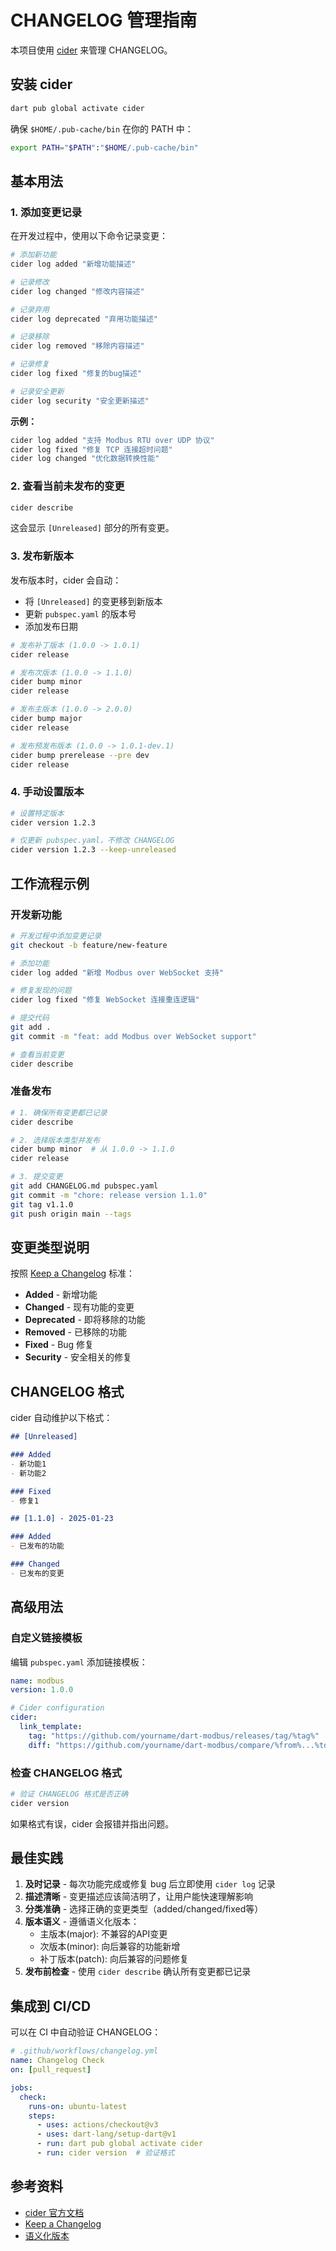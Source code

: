 # CHANGELOG 管理指南

本项目使用 [cider](https://pub.dev/packages/cider) 来管理 CHANGELOG。

## 安装 cider

```bash
dart pub global activate cider
```

确保 `$HOME/.pub-cache/bin` 在你的 PATH 中：

```bash
export PATH="$PATH":"$HOME/.pub-cache/bin"
```

## 基本用法

### 1. 添加变更记录

在开发过程中，使用以下命令记录变更：

```bash
# 添加新功能
cider log added "新增功能描述"

# 记录修改
cider log changed "修改内容描述"

# 记录弃用
cider log deprecated "弃用功能描述"

# 记录移除
cider log removed "移除内容描述"

# 记录修复
cider log fixed "修复的bug描述"

# 记录安全更新
cider log security "安全更新描述"
```

**示例：**
```bash
cider log added "支持 Modbus RTU over UDP 协议"
cider log fixed "修复 TCP 连接超时问题"
cider log changed "优化数据转换性能"
```

### 2. 查看当前未发布的变更

```bash
cider describe
```

这会显示 `[Unreleased]` 部分的所有变更。

### 3. 发布新版本

发布版本时，cider 会自动：
- 将 `[Unreleased]` 的变更移到新版本
- 更新 `pubspec.yaml` 的版本号
- 添加发布日期

```bash
# 发布补丁版本 (1.0.0 -> 1.0.1)
cider release

# 发布次版本 (1.0.0 -> 1.1.0)
cider bump minor
cider release

# 发布主版本 (1.0.0 -> 2.0.0)
cider bump major
cider release

# 发布预发布版本 (1.0.0 -> 1.0.1-dev.1)
cider bump prerelease --pre dev
cider release
```

### 4. 手动设置版本

```bash
# 设置特定版本
cider version 1.2.3

# 仅更新 pubspec.yaml，不修改 CHANGELOG
cider version 1.2.3 --keep-unreleased
```

## 工作流程示例

### 开发新功能

```bash
# 开发过程中添加变更记录
git checkout -b feature/new-feature

# 添加功能
cider log added "新增 Modbus over WebSocket 支持"

# 修复发现的问题
cider log fixed "修复 WebSocket 连接重连逻辑"

# 提交代码
git add .
git commit -m "feat: add Modbus over WebSocket support"

# 查看当前变更
cider describe
```

### 准备发布

```bash
# 1. 确保所有变更都已记录
cider describe

# 2. 选择版本类型并发布
cider bump minor  # 从 1.0.0 -> 1.1.0
cider release

# 3. 提交变更
git add CHANGELOG.md pubspec.yaml
git commit -m "chore: release version 1.1.0"
git tag v1.1.0
git push origin main --tags
```

## 变更类型说明

按照 [Keep a Changelog](https://keepachangelog.com/) 标准：

- **Added** - 新增功能
- **Changed** - 现有功能的变更
- **Deprecated** - 即将移除的功能
- **Removed** - 已移除的功能
- **Fixed** - Bug 修复
- **Security** - 安全相关的修复

## CHANGELOG 格式

cider 自动维护以下格式：

```markdown
## [Unreleased]

### Added
- 新功能1
- 新功能2

### Fixed
- 修复1

## [1.1.0] - 2025-01-23

### Added
- 已发布的功能

### Changed
- 已发布的变更
```

## 高级用法

### 自定义链接模板

编辑 `pubspec.yaml` 添加链接模板：

```yaml
name: modbus
version: 1.0.0

# Cider configuration
cider:
  link_template:
    tag: "https://github.com/yourname/dart-modbus/releases/tag/%tag%"
    diff: "https://github.com/yourname/dart-modbus/compare/%from%...%to%"
```

### 检查 CHANGELOG 格式

```bash
# 验证 CHANGELOG 格式是否正确
cider version
```

如果格式有误，cider 会报错并指出问题。

## 最佳实践

1. **及时记录** - 每次功能完成或修复 bug 后立即使用 `cider log` 记录
2. **描述清晰** - 变更描述应该简洁明了，让用户能快速理解影响
3. **分类准确** - 选择正确的变更类型（added/changed/fixed等）
4. **版本语义** - 遵循语义化版本：
   - 主版本(major): 不兼容的API变更
   - 次版本(minor): 向后兼容的功能新增
   - 补丁版本(patch): 向后兼容的问题修复
5. **发布前检查** - 使用 `cider describe` 确认所有变更都已记录

## 集成到 CI/CD

可以在 CI 中自动验证 CHANGELOG：

```yaml
# .github/workflows/changelog.yml
name: Changelog Check
on: [pull_request]

jobs:
  check:
    runs-on: ubuntu-latest
    steps:
      - uses: actions/checkout@v3
      - uses: dart-lang/setup-dart@v1
      - run: dart pub global activate cider
      - run: cider version  # 验证格式
```

## 参考资料

- [cider 官方文档](https://pub.dev/packages/cider)
- [Keep a Changelog](https://keepachangelog.com/)
- [语义化版本](https://semver.org/lang/zh-CN/)
